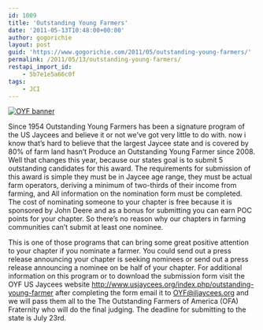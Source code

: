 ```yaml
---
id: 1009
title: 'Outstanding Young Farmers'
date: '2011-05-13T10:48:00+00:00'
author: gogorichie
layout: post
guid: 'https://www.gogorichie.com/2011/05/outstanding-young-farmers/'
permalink: /2011/05/13/outstanding-young-farmers/
restapi_import_id:
    - 5b7e1e5a66c0f
tags:
    - JCI
---
```


[![OYF banner](http://iljaycees.org/wp-content/uploads/2011/05/image_thumb.png "OYF banner")](http://iljaycees.org/wp-content/uploads/2011/05/image.png)

Since 1954 Outstanding Young Farmers has been a signature program of the US Jaycees and believe it or not we’ve got very little to do with. now i know that’s hard to believe that the largest Jaycee state and is covered by 80% of farm land hasn’t Produce an Outstanding Young Farmer since 2008. Well that changes this year, because our states goal is to submit 5 outstanding candidates for this award. The requirements for submission of this award is simple they must be in Jaycee age range, they must be actual farm operators, deriving a minimum of two-thirds of their income from farming, and All information on the nomination form must be completed. The cost of nominating someone to your chapter is free because it is sponsored by John Deere and as a bonus for submitting you can earn POC points for your chapter. So there’s no reason why our chapters in farming communities can’t submit at least one nominee.

This is one of those programs that can bring some great positive attention to your chapter if you nominate a farmer. You could send out a press release announcing your chapter is seeking nominees or send out a press release announcing a nominee on be half of your chapter. For additional information on this program or to download the submission form visit the OYF US Jaycees website <http://www.usjaycees.org/index.php/outstanding-young-farmer> after completing the form email it to <OYF@iljaycees.org> and we will pass them all to the The Outstanding Farmers of America (OFA) Fraternity who will do the final judging. The deadline for submitting to the state is July 23rd.